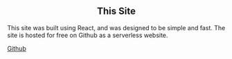 <center><h2>This Site</h2></center>

This site was built using React, and was designed to be simple and fast. The site is hosted for free on Github as a serverless website. 

[Github](https://github.com/jordanmckinney/blog)
